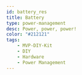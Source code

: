 ```yaml
---
id: battery_res
title: Battery
type: power-management
desc: Power, power, power!
color: "#212121"
tags:
    - MVP-DIY-Kit
    - DIY
    - Hardware
    - Power Management
---
```


